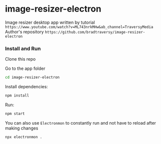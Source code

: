# image-resizer-electron

Image resizer desktop app  written by tutorial `https://www.youtube.com/watch?v=ML743nrkMHw&ab_channel=TraversyMedia`
Author's repository `https://github.com/bradtraversy/image-resizer-electron`

### Install and Run

Clone this repo

Go to the app folder
```sh
cd image-resizer-electron
```

Install dependencies:
```sh
npm install
```

Run:
```sh
npm start
```

You can also use `Electronmon` to constantly run and not have to reload after making changes
```bash
npx electronmon .
 